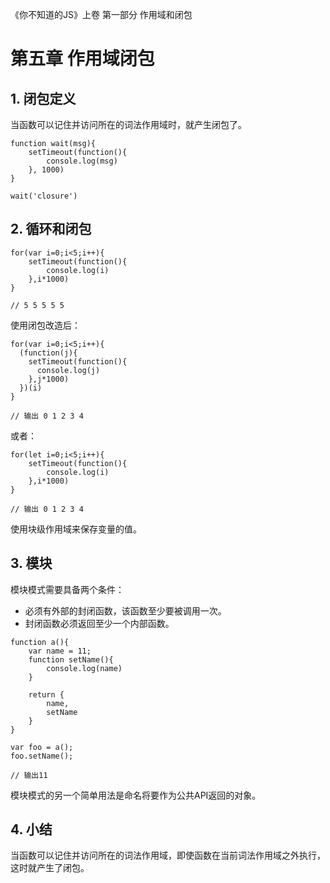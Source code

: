 《你不知道的JS》上卷 第一部分 作用域和闭包

# 第五章 作用域闭包

## 1. 闭包定义

当函数可以记住并访问所在的词法作用域时，就产生闭包了。

```
function wait(msg){
    setTimeout(function(){
        console.log(msg)
    }, 1000)
}

wait('closure')
```

## 2. 循环和闭包

```
for(var i=0;i<5;i++){
    setTimeout(function(){
        console.log(i)
    },i*1000)
}

// 5 5 5 5 5
```

使用闭包改造后：

```
for(var i=0;i<5;i++){
  (function(j){
    setTimeout(function(){
      console.log(j)
    },j*1000)
  })(i)
}

// 输出 0 1 2 3 4 
```

或者：

```
for(let i=0;i<5;i++){
    setTimeout(function(){
        console.log(i)
    },i*1000)
}

// 输出 0 1 2 3 4
```

使用块级作用域来保存变量的值。

## 3. 模块

模块模式需要具备两个条件：

- 必须有外部的封闭函数，该函数至少要被调用一次。
- 封闭函数必须返回至少一个内部函数。

```
function a(){
    var name = 11;
    function setName(){
        console.log(name)
    }
    
    return {
        name, 
        setName
    }
}

var foo = a();
foo.setName();

// 输出11
```

模块模式的另一个简单用法是命名将要作为公共API返回的对象。

## 4. 小结

当函数可以记住并访问所在的词法作用域，即使函数在当前词法作用域之外执行，这时就产生了闭包。





